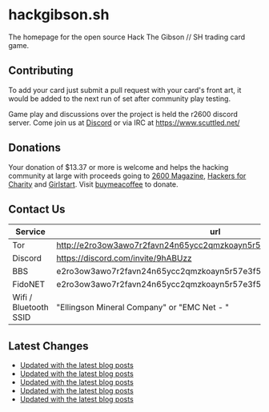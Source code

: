 # hackgibson.sh
The homepage for the open source Hack The Gibson // SH trading card game.


## Contributing

To add your card just submit a pull request with your card's front art, it would be added to the next run of set after community play testing.

Game play and discussions over the project is held the r2600 discord server. Come join us at [Discord](https://discord.com/invite/9hABUzz) or via IRC at https://www.scuttled.net/


## Donations

Your donation of $13.37 or more is welcome and helps the hacking community at large with proceeds going to [2600 Magazine](https://2600.com/), [Hackers for Charity](https://hackersforcharity.org) and [Girlstart](https://girlstart.org).  Visit [buymeacoffee](https://www.buymeacoffee.com/hackgibson.sh) to donate.


## Contact Us

Service | url
-|-
Tor | http://e2ro3ow3awo7r2favn24n65ycc2qmzkoayn5r57e3f56nvjwdcgg32ad.onion
Discord | https://discord.com/invite/9hABUzz
BBS | e2ro3ow3awo7r2favn24n65ycc2qmzkoayn5r57e3f56nvjwdcgg32ad.onion:23
FidoNET | e2ro3ow3awo7r2favn24n65ycc2qmzkoayn5r57e3f56nvjwdcgg32ad.onion:24554
Wifi / Bluetooth SSID | "Ellingson Mineral Company" or "EMC Net - <fidonet address>"

## Latest Changes
<!-- BLOG-POST-LIST:START -->
- [Updated with the latest blog posts](https://github.com/DFW2600/hackgibson.sh/commit/bcdc78638cfa0ef8111f28bd4b7136b1b87d2ae6)
- [Updated with the latest blog posts](https://github.com/DFW2600/hackgibson.sh/commit/9cf3fd1a489cfdc6e7d42b7e860bf87056111f2c)
- [Updated with the latest blog posts](https://github.com/DFW2600/hackgibson.sh/commit/caf1a9819a9ae3725722542685cefb654ca8102f)
- [Updated with the latest blog posts](https://github.com/DFW2600/hackgibson.sh/commit/d6e2a97563819893fe833ea67e2c822d821d3170)
- [Updated with the latest blog posts](https://github.com/DFW2600/hackgibson.sh/commit/c143b35ba5163a4d8d6e63f13dc020c8bec870b3)
<!-- BLOG-POST-LIST:END -->
